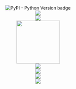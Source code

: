 <div align="center"> <img alt="PyPI - Python Version badge" src="https://img.shields.io/badge/python-3.9+-blue"> </div>
<div align="center"> <img src="https://visitor-badge.glitch.me/badge?page_id=g1331" /> </div>
<div align="center"> <img src="https://metrics.lecoq.io/g1331?template=classic&isocalendar=1&languages=1&habits=1&base=header%2C%20activity%2C%20community%2C%20repositories%2C%20metadata&base.indepth=false&base.hireable=false&base.skip=false&isocalendar=false&isocalendar.duration=half-year&languages=false&languages.limit=8&languages.threshold=0%25&languages.other=false&languages.colors=github&languages.sections=most-used&languages.indepth=false&languages.analysis.timeout=15&languages.categories=markup%2C%20programming&languages.recent.categories=markup%2C%20programming&languages.recent.load=300&languages.recent.days=14&habits=false&habits.from=200&habits.days=14&habits.facts=true&habits.charts=false&habits.charts.type=classic&habits.trim=false&habits.languages.limit=8&habits.languages.threshold=0%25&config.timezone=Asia%2FHong_Kong"> </div>
<div align="center"> <img height="137px" src="https://github-readme-stats.vercel.app/api?username=g1331&hide_title=true&hide_border=true&show_icons=trueline_height=21&text_color=000&icon_color=000&bg_color=0,ea6161,ffc64d,fffc4d,52fa5a&theme=graywhite" /> </div>
<div align="center"> <img src="https://github-readme-stats.vercel.app/api/top-langs/?username=g1331&hide_title=true&hide_border=true&layout=compact&langs_count=6&text_color=000&icon_color=fff&bg_color=0,52fa5a,4dfcff,c64dff&theme=graywhite" /> </div>
<div align="center"> <img src="https://github-profile-trophy.vercel.app/?username=g1331" /> </div>
<div align="center"> <img src="https://activity-graph.herokuapp.com/graph?username=g1331&theme=xcode" /> </div>
<div align="center"> <img src="https://github-readme-streak-stats.herokuapp.com/?user=g1331" /> </div>
